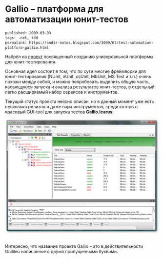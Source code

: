 Gallio – платформа для автоматизации юнит-тестов
================================================

    published: 2009-03-03 
    tags: .net, tdd 
    permalink: https://andir-notes.blogspot.com/2009/03/test-automation-platform-gallio.html

Набрёл на [проект](http://www.gallio.org/) посвященный созданию универсальной платформы для юнит-тестирования.

Основная идея состоит в том, что по сути многие фреймворки для юнит-тестирования (NUnit, xUnit, csUnit, MbUnit, MS Test и т.п.) очень похожи между собой, и можно попробовать выделить общую часть, касающуюся запуска и анализа результатов юнит-тестов, в отдельный легко расширяемый набор сервисов и инструментов.

Текущий статус проекта неясно описан, но в данный момент уже есть несколько релизов и даже пара инструментов, среди которых: красивый GUI-tool для запуска тестов **Gallio.Icarus:**

![Скриншот: Запущенные тесты в Gallio.Icarus](Screenshot__Running_tests_in_Gallio.Icarus.png "Скриншот: Запущенные тесты в Gallio.Icarus") 

Интересно, что название проекта Gallio – это в действительности Gallileo написанное с двумя пропущенными буквами.